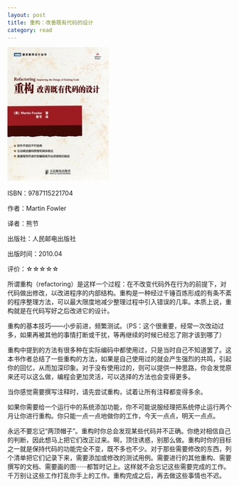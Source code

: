 ```yaml
---
layout: post
title: 重构：改善既有代码的设计
category: read
---
```

<img class="cover" title="9787115221704" src="/images/2012/01/9787115221704-228x300.jpg" alt="重构：改善既有代码的设计" width="228" height="300" />

ISBN：9787115221704

作者：Martin Fowler

译者：熊节

出版社：人民邮电出版社

出版时间：2010.04

评价：☆☆☆☆☆

所谓重构（refactoring）是这样一个过程：在不改变代码外在行为的前提下，对代码做出修改，以改进程序的内部结构。重构是一种经过千锤百炼形成的有条不紊的程序整理方法，可以最大限度地减少整理过程中引入错误的几率。本质上说，重构就是在代码写好之后改进它的设计。

重构的基本技巧——小步前进，频繁测试。（PS：这个很重要，经常一次改动过多，如果再被其他的事情打断或干扰，等再继续的时候已经忘了刚才该到哪了）

重构中提到的方法有很多种在实际编码中都使用过，只是当时自己不知道罢了。这本书作者总结了一些重构的方法，如果是自己使用过的就会产生强烈的共鸣，引起你的回忆，从而加深印象。对于没有使用过的，则可以提供一种思路，你会发觉原来还可以这么做，编程会更加灵活，可以选择的方法也会变得更多。

当你感觉需要撰写注释时，请先尝试重构，试着让所有注释都变得多余。

如果你需要给一个运行中的系统添加功能，你不可能说服经理把系统停止运行两个月让你进行重构。你只能一点一点地做你的工作，今天一点点，明天一点点。

永远不要忘记“两顶帽子”。重构时你总会发现某些代码并不正确。你绝对相信自己的判断，因此想马上把它们改正过来。啊，顶住诱惑，别那么做。重构时你的目标之一就是保持代码的功能完全不变，既不多也不少。对于那些需要修改的东西，列个清单把它们记录下来，需要添加或修改的测试用例。需要进行的其他重构、需要撰写的文档、需要画的图······都暂时记上。这样就不会忘记这些需要完成的工作。千万别让这些工作打乱你手上的工作。重构完成之后，再去做这些事情也不迟。
